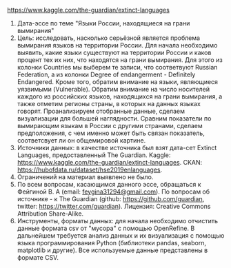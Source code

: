 https://www.kaggle.com/the-guardian/extinct-languages

1. Дата-эссе по теме "Языки России, находящиеся на грани вымирания"
2. Цель: исследовать, насколько серьёзной является проблема вымирания языков на территории России.
Для начала необходимо выявить, какие языки существуют на территории России и каков процент тех их них, что находятся на грани вымирания. Для этого из колонки Countries мы выберем те записи, что соответвуют Russian Federation, а из колонки Degree of endangerment - Definitely Endangered. Кроме того, обратим внимание на языки, являющиеся уязвимыми (Vulnerable). Обратим внимание на число носителей каждого из российских языков, находящихся на грани вымирания, а также отметим регионы страны, в которых на данных языках говорят. Проанализируем отобранные данные, сделаем визуализации для большей наглядности. Сравним показатели по вымирающим языкам в России с другими странами, сделаем предположения, с чем именно может быть связан показатель, соответсвует ли он общемировой картине. 
3. Источники данных: в качестве источника был взят дата-сет Extinct Languages, предоставленный The Guardian. Kaggle: https://www.kaggle.com/the-guardian/extinct-languages. CKAN: https://hubofdata.ru/dataset/hse2019enlanguages. 
4. Ограничений на материал выявлено не было.
5. По всем вопросам, касающимся данного эссе, обращаться к Фейгиной В. А (email: feygina31294@gmail.com). По вопросам об источнике - к The Guardian (github: https://github.com/guardian, twitter: https://twitter.com/guardian). Лицензия: Creative Commons Attribution Share-Alike.
6. Инструменты, форматы данных: для начала необходимо отчистить данные формата csv от "мусора" с помощью OpenRefine. В дальнейшем требуется анализ данных и их визуализация с помощью языка программирования Python (библиотеки pandas, seaborn, matplotlib и другие). Все используемые данные представлены в формате CSV. 
